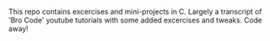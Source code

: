 This repo contains excercises and mini-projects in C.
Largely a transcript of 'Bro Code' youtube tutorials with some added excercises and tweaks.
Code away!
